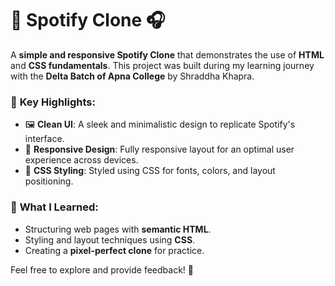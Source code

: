 # 🎵 Spotify Clone 🎧

A **simple and responsive Spotify Clone** that demonstrates the use of **HTML** and **CSS fundamentals**. This project was built during my learning journey with the **Delta Batch of Apna College** by Shraddha Khapra.  

### 🔑 **Key Highlights**:  
- 🖼️ **Clean UI**: A sleek and minimalistic design to replicate Spotify's interface.  
- 📱 **Responsive Design**: Fully responsive layout for an optimal user experience across devices.  
- 🎨 **CSS Styling**: Styled using CSS for fonts, colors, and layout positioning.  

### 🌟 **What I Learned**:  
- Structuring web pages with **semantic HTML**.  
- Styling and layout techniques using **CSS**.  
- Creating a **pixel-perfect clone** for practice.  

Feel free to explore and provide feedback! 🚀  
